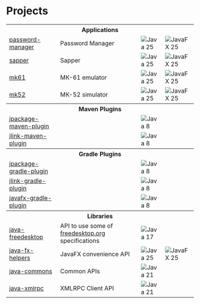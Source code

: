 # Projects

<table>
<tr><th colspan="4">Applications</th></tr>
<tr>
    <td><a href="https://github.com/petr-panteleyev/password-manager">password-manager</a></td>
    <td>Password Manager</td>
    <td><img src="https://www.panteleyev.ru/badges/java-25.svg" alt="Java 25"/></td>
    <td><img src="https://www.panteleyev.ru/badges/javafx-25.svg" alt="JavaFX 25"/></td>
</tr>
<tr>
    <td><a href="https://github.com/petr-panteleyev/sapper">sapper</a></td>
    <td>Sapper</td>
    <td><img src="https://www.panteleyev.ru/badges/java-25.svg" alt="Java 25"/></td>
    <td><img src="https://www.panteleyev.ru/badges/javafx-25.svg" alt="JavaFX 25"/></td>
</tr>
<tr>
    <td><a href="https://github.com/petr-panteleyev/mk61">mk61</a></td>
    <td>МК-61 emulator</td>
    <td><img src="https://www.panteleyev.org/badges/java-25.svg" alt="Java 25"/></td>
    <td><img src="https://www.panteleyev.org/badges/javafx-25.svg" alt="JavaFX 25"/></td>
</tr>
<tr>
    <td><a href="https://github.com/petr-panteleyev/mk52">mk52</a></td>
    <td>МК-52 simulator</td>
    <td><img src="https://www.panteleyev.org/badges/java-25.svg" alt="Java 25"/></td>
    <td><img src="https://www.panteleyev.org/badges/javafx-25.svg" alt="JavaFX 25"/></td>
</tr>
<tr><th colspan="4">Maven Plugins</th></tr>
<tr>
    <td><a href="https://github.com/petr-panteleyev/jpackage-maven-plugin">jpackage-maven-plugin</a></td>
    <td>&nbsp;</td>
    <td><img src="https://www.panteleyev.org/badges/java-8.svg" alt="Java 8"/></td>
    <td>&nbsp;</td>
</tr>
<tr>
    <td><a href="https://github.com/petr-panteleyev/jlink-maven-plugin">jlink-maven-plugin</a></td>
    <td>&nbsp;</td>
    <td><img src="https://www.panteleyev.org/badges/java-8.svg" alt="Java 8"/></td>
    <td>&nbsp;</td>
</tr>
<tr><th colspan="4">Gradle Plugins</th></tr>
<tr>
    <td> <a href="https://github.com/petr-panteleyev/jpackage-gradle-plugin">jpackage-gradle-plugin</a></td>
    <td>&nbsp;</td>
    <td><img src="https://www.panteleyev.org/badges/java-8.svg" alt="Java 8"/></td>
    <td>&nbsp;</td>
</tr>
<tr>
    <td> <a href="https://github.com/petr-panteleyev/jlink-gradle-plugin">jlink-gradle-plugin</a></td>
    <td>&nbsp;</td>
    <td><img src="https://www.panteleyev.org/badges/java-8.svg" alt="Java 8"/></td>
    <td>&nbsp;</td>
</tr>
<tr>
    <td> <a href="https://github.com/petr-panteleyev/javafx-gradle-plugin">javafx-gradle-plugin</a></td>
    <td>&nbsp;</td>
    <td><img src="https://www.panteleyev.org/badges/java-8.svg" alt="Java 8"/></td>
    <td>&nbsp;</td>
</tr>
<tr><th colspan="4">Libraries</th></tr>
<tr>
    <td><a href="https://github.com/petr-panteleyev/java-freedesktop/">java-freedesktop</a></td>
    <td>API to use some of <a href="https://www.freedesktop.org">freedesktop.org</a> specifications</td>
    <td><img src="https://www.panteleyev.org/badges/java-17.svg" alt="Java 17"/></td>
    <td>&nbsp;</td>
</tr>
<tr>
    <td><a href="https://github.com/petr-panteleyev/java-fx-helpers/">java-fx-helpers</a></td>
    <td>JavaFX convenience API</td>
    <td><img src="https://www.panteleyev.org/badges/java-25.svg" alt="Java 25"/></td>
    <td><img src="https://www.panteleyev.org/badges/javafx-25.svg" alt="JavaFX 25"/></td>
</tr>
<tr>
    <td><a href="https://github.com/petr-panteleyev/java-commons">java-commons</a></td>
    <td>Common APIs</td>
    <td><img src="https://www.panteleyev.org/badges/java-21.svg" alt="Java 21"/></td>
    <td>&nbsp;</td>
</tr>
<tr>
    <td><a href="https://github.com/petr-panteleyev/java-xmlrpc">java-xmlrpc</a></td>
    <td>XMLRPC Client API</td>
    <td><img src="https://www.panteleyev.org/badges/java-21.svg" alt="Java 21"/></td>
    <td>&nbsp;</td>
</tr>

</table>
